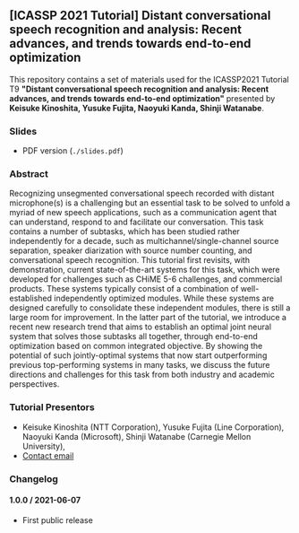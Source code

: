 ## [ICASSP 2021 Tutorial] Distant conversational speech recognition and analysis: Recent advances, and trends towards end-to-end optimization

This repository contains a set of materials used for the ICASSP2021 Tutorial T9 **"Distant conversational speech recognition and analysis: Recent advances, and trends towards end-to-end optimization"** presented by **Keisuke Kinoshita, Yusuke Fujita, Naoyuki Kanda, Shinji Watanabe**.

### Slides

- PDF version (`./slides.pdf`)

### Abstract

Recognizing unsegmented conversational speech recorded with distant microphone(s) is a challenging but an essential task to be solved to unfold a myriad of new speech applications, such as a communication agent that can understand, respond to and facilitate our conversation. This task contains a number of subtasks, which has been studied rather independently for a decade, such as multichannel/single-channel source separation, speaker diarization with source number counting, and conversational speech recognition. This tutorial first revisits, with demonstration, current state-of-the-art systems for this task, which were developed for challenges such as CHiME 5-6 challenges, and commercial products. These systems typically consist of a combination of well-established independently optimized modules. While these systems are designed carefully to consolidate these independent modules, there is still a large room for improvement. In the latter part of the tutorial, we introduce a recent new research trend that aims to establish an optimal joint neural system that solves those subtasks all together, through end-to-end optimization based on common integrated objective. By showing the potential of such jointly-optimal systems that now start outperforming previous top-performing systems in many tasks, we discuss the future directions and challenges for this task from both industry and academic perspectives.

### Tutorial Presentors
- Keisuke Kinoshita (NTT Corporation), Yusuke Fujita (Line Corporation), Naoyuki Kanda (Microsoft), Shinji Watanabe (Carnegie Mellon University), 
- [Contact email](mailto:keisuke.kinoshita@ieee.org)


### Changelog

#### 1.0.0 / 2021-06-07

* First public release
